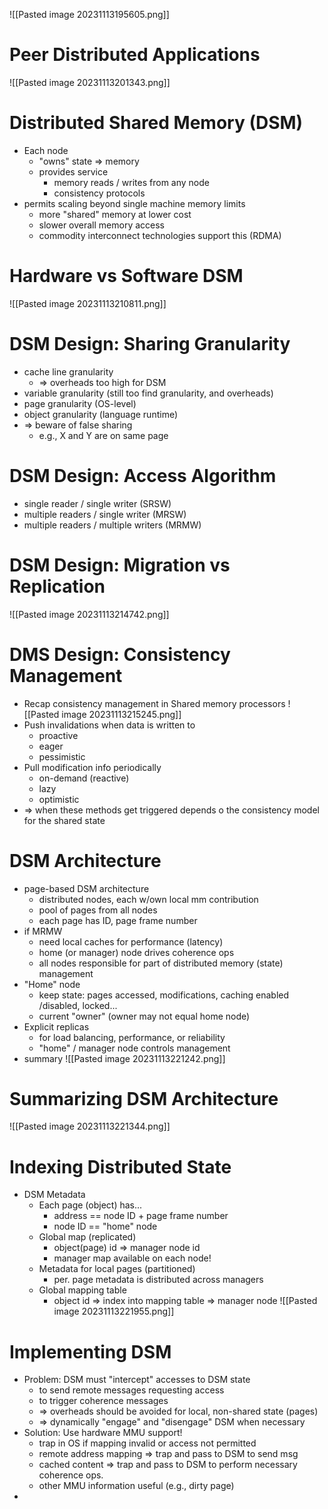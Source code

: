 ![[Pasted image 20231113195605.png]]
# Peer Distributed Applications
![[Pasted image 20231113201343.png]]
# Distributed Shared Memory (DSM)
- Each node
	- "owns" state => memory
	- provides service
		- memory reads / writes from any node
		- consistency protocols
- permits scaling beyond single machine memory limits
	- more "shared" memory at lower cost
	- slower overall memory access
	- commodity interconnect technologies support this (RDMA)
# Hardware vs Software DSM
![[Pasted image 20231113210811.png]]
# DSM Design: Sharing Granularity
- cache line granularity
	- => overheads too high for DSM
- variable granularity (still too find granularity, and overheads)
- page granularity (OS-level)
- object granularity (language runtime)
- => beware of false sharing
	- e.g., X and Y are on same page
# DSM Design: Access Algorithm
- single reader / single writer (SRSW)
- multiple readers / single writer (MRSW)
- multiple readers / multiple writers (MRMW)
# DSM Design: Migration vs Replication
![[Pasted image 20231113214742.png]]
# DMS Design: Consistency Management
- Recap consistency management in Shared memory processors
![[Pasted image 20231113215245.png]]
- Push invalidations when data is written to
	- proactive
	- eager
	- pessimistic
- Pull modification info periodically
	- on-demand (reactive)
	- lazy
	- optimistic
- => when these methods get triggered depends o the consistency model for the shared state
# DSM Architecture
- page-based DSM architecture
	- distributed nodes, each w/own local mm contribution
	- pool of pages from all nodes
	- each page has ID, page frame number
- if MRMW
	- need local caches for performance (latency)
	- home (or manager) node drives coherence ops
	- all nodes responsible for part of distributed memory (state) management
- "Home" node
	- keep state: pages accessed, modifications, caching enabled /disabled, locked...
	- current "owner" (owner may not equal home node)
- Explicit replicas
	- for load balancing, performance, or reliability
	- "home" / manager node controls management
- summary
![[Pasted image 20231113221242.png]]
# Summarizing DSM Architecture
![[Pasted image 20231113221344.png]]
# Indexing Distributed State
- DSM Metadata
	- Each page (object) has...
		- address == node ID + page frame number
		- node ID == "home" node
	- Global map (replicated)
		- object(page) id => manager node id
		- manager map available on each node!
	- Metadata for local pages (partitioned)
		- per. page metadata is distributed across managers
	- Global mapping table
		- object id => index into mapping table => manager node
![[Pasted image 20231113221955.png]]
# Implementing DSM
- Problem: DSM must "intercept" accesses to DSM state
	- to send remote messages requesting access
	- to trigger coherence messages
	- => overheads should be avoided for local, non-shared state (pages)
	- => dynamically "engage" and "disengage" DSM when necessary
- Solution: Use hardware MMU support!
	- trap in OS if mapping invalid or access not permitted
	- remote address mapping => trap and pass to DSM to send msg
	- cached content => trap and pass to DSM to perform necessary coherence ops.
	- other MMU information useful (e.g., dirty page)
- 